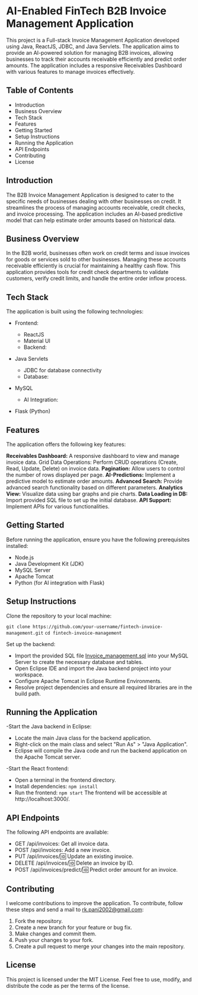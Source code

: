 # AI-Enabled FinTech B2B Invoice Management Application

This project is a Full-stack Invoice Management Application developed using Java, ReactJS, JDBC, and Java Servlets. The application aims to provide an AI-powered solution for managing B2B invoices, allowing businesses to track their accounts receivable efficiently and predict order amounts. The application includes a responsive Receivables Dashboard with various features to manage invoices effectively.

## Table of Contents
* Introduction
* Business Overview
* Tech Stack
* Features
* Getting Started
* Setup Instructions
* Running the Application
* API Endpoints
* Contributing
* License

## Introduction
The B2B Invoice Management Application is designed to cater to the specific needs of businesses dealing with other businesses on credit. It streamlines the process of managing accounts receivable, credit checks, and invoice processing. The application includes an AI-based predictive model that can help estimate order amounts based on historical data.

## Business Overview
In the B2B world, businesses often work on credit terms and issue invoices for goods or services sold to other businesses. Managing these accounts receivable efficiently is crucial for maintaining a healthy cash flow. This application provides tools for credit check departments to validate customers, verify credit limits, and handle the entire order inflow process.

## Tech Stack
The application is built using the following technologies:

* Frontend:
  * ReactJS
  * Material UI
  * Backend:

* Java Servlets
  * JDBC for database connectivity
  * Database:

* MySQL
  * AI Integration:

* Flask (Python)
  
## Features
The application offers the following key features:

**Receivables Dashboard:** A responsive dashboard to view and manage invoice data.
Grid Data Operations: Perform CRUD operations (Create, Read, Update, Delete) on invoice data.
**Pagination:** Allow users to control the number of rows displayed per page.
**AI-Predictions:** Implement a predictive model to estimate order amounts.
**Advanced Search:** Provide advanced search functionality based on different parameters.
**Analytics View:** Visualize data using bar graphs and pie charts.
**Data Loading in DB:** Import provided SQL file to set up the initial database.
**API Support:** Implement APIs for various functionalities.

## Getting Started
Before running the application, ensure you have the following prerequisites installed:

* Node.js
* Java Development Kit (JDK)
* MySQL Server
* Apache Tomcat
* Python (for AI integration with Flask)

## Setup Instructions

Clone the repository to your local machine:

```git clone https://github.com/your-username/fintech-invoice-management.git```
```cd fintech-invoice-management```

Set up the backend:

* Import the provided SQL file [Invoice_management.sql](https://drive.google.com/file/d/18oPFSeJlNkhYbnJRTx0dSOPyWcwP-v1q/view?usp=sharing) into your MySQL Server to create the necessary database and tables.
* Open Eclipse IDE and import the Java backend project into your workspace.
* Configure Apache Tomcat in Eclipse Runtime Environments.
* Resolve project dependencies and ensure all required libraries are in the build path.

## Running the Application
-Start the Java backend in Eclipse:
  * Locate the main Java class for the backend application.
  * Right-click on the main class and select "Run As" > "Java Application".
  * Eclipse will compile the Java code and run the backend application on the Apache Tomcat server.

-Start the React frontend:
 * Open a terminal in the frontend directory.
 * Install dependencies:
   ```npm install```
 * Run the frontend:
   ```npm start```
The frontend will be accessible at http://localhost:3000/.

## API Endpoints
The following API endpoints are available:

* GET /api/invoices: Get all invoice data.
* POST /api/invoices: Add a new invoice.
* PUT /api/invoices/:id: Update an existing invoice.
* DELETE /api/invoices/:id: Delete an invoice by ID.
* POST /api/invoices/predict/:id: Predict order amount for an invoice.

## Contributing
I welcome contributions to improve the application. To contribute, follow these steps and send a mail to rk.pani2002@gmail.com:

1. Fork the repository.
2. Create a new branch for your feature or bug fix.
3. Make changes and commit them.
4. Push your changes to your fork.
5. Create a pull request to merge your changes into the main repository.
   
## License
This project is licensed under the MIT License. Feel free to use, modify, and distribute the code as per the terms of the license.
